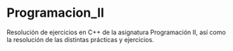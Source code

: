 # Programacion_II

Resolución de ejercicios en C++ de la asignatura Programación II, así como la resolución de las distintas prácticas y ejercicios.
